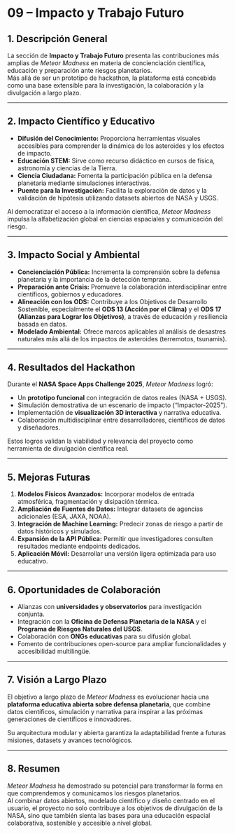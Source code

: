 # 09 – Impacto y Trabajo Futuro

## 1. Descripción General

La sección de **Impacto y Trabajo Futuro** presenta las contribuciones más amplias de *Meteor Madness* en materia de concienciación científica, educación y preparación ante riesgos planetarios.  
Más allá de ser un prototipo de hackathon, la plataforma está concebida como una base extensible para la investigación, la colaboración y la divulgación a largo plazo.

---

## 2. Impacto Científico y Educativo

- **Difusión del Conocimiento:** Proporciona herramientas visuales accesibles para comprender la dinámica de los asteroides y los efectos de impacto.  
- **Educación STEM:** Sirve como recurso didáctico en cursos de física, astronomía y ciencias de la Tierra.  
- **Ciencia Ciudadana:** Fomenta la participación pública en la defensa planetaria mediante simulaciones interactivas.  
- **Puente para la Investigación:** Facilita la exploración de datos y la validación de hipótesis utilizando datasets abiertos de NASA y USGS.  

Al democratizar el acceso a la información científica, *Meteor Madness* impulsa la alfabetización global en ciencias espaciales y comunicación del riesgo.

---

## 3. Impacto Social y Ambiental

- **Concienciación Pública:** Incrementa la comprensión sobre la defensa planetaria y la importancia de la detección temprana.  
- **Preparación ante Crisis:** Promueve la colaboración interdisciplinar entre científicos, gobiernos y educadores.  
- **Alineación con los ODS:** Contribuye a los Objetivos de Desarrollo Sostenible, especialmente el **ODS 13 (Acción por el Clima)** y el **ODS 17 (Alianzas para Lograr los Objetivos)**, a través de educación y resiliencia basada en datos.  
- **Modelado Ambiental:** Ofrece marcos aplicables al análisis de desastres naturales más allá de los impactos de asteroides (terremotos, tsunamis).  

---

## 4. Resultados del Hackathon

Durante el **NASA Space Apps Challenge 2025**, *Meteor Madness* logró:
- Un **prototipo funcional** con integración de datos reales (NASA + USGS).  
- Simulación demostrativa de un escenario de impacto (“Impactor-2025”).  
- Implementación de **visualización 3D interactiva** y narrativa educativa.  
- Colaboración multidisciplinar entre desarrolladores, científicos de datos y diseñadores.  

Estos logros validan la viabilidad y relevancia del proyecto como herramienta de divulgación científica real.

---

## 5. Mejoras Futuras

1. **Modelos Físicos Avanzados:** Incorporar modelos de entrada atmosférica, fragmentación y disipación térmica.  
2. **Ampliación de Fuentes de Datos:** Integrar datasets de agencias adicionales (ESA, JAXA, NOAA).  
3. **Integración de Machine Learning:** Predecir zonas de riesgo a partir de datos históricos y simulados.  
4. **Expansión de la API Pública:** Permitir que investigadores consulten resultados mediante endpoints dedicados.  
5. **Aplicación Móvil:** Desarrollar una versión ligera optimizada para uso educativo.  

---

## 6. Oportunidades de Colaboración

- Alianzas con **universidades y observatorios** para investigación conjunta.  
- Integración con la **Oficina de Defensa Planetaria de la NASA** y el **Programa de Riesgos Naturales del USGS**.  
- Colaboración con **ONGs educativas** para su difusión global.  
- Fomento de contribuciones open-source para ampliar funcionalidades y accesibilidad multilingüe.  

---

## 7. Visión a Largo Plazo

El objetivo a largo plazo de *Meteor Madness* es evolucionar hacia una **plataforma educativa abierta sobre defensa planetaria**, que combine datos científicos, simulación y narrativa para inspirar a las próximas generaciones de científicos e innovadores.

Su arquitectura modular y abierta garantiza la adaptabilidad frente a futuras misiones, datasets y avances tecnológicos.

---

## 8. Resumen

*Meteor Madness* ha demostrado su potencial para transformar la forma en que comprendemos y comunicamos los riesgos planetarios.  
Al combinar datos abiertos, modelado científico y diseño centrado en el usuario, el proyecto no solo contribuye a los objetivos de divulgación de la NASA, sino que también sienta las bases para una educación espacial colaborativa, sostenible y accesible a nivel global.

